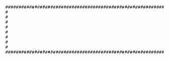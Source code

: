 <pre>
##############################################################################################################################
#                                                                                                                    #
#                                                                                                                    #
#                                                                                                                    #
#                                                                                                                    #
#                                                                                                                    #
#                                                                                                                    #
#                                                                                                                    #
#                                                                                                                    #
##############################################################################################################################
</pre>
